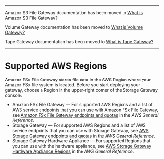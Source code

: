 --------

Amazon S3 File Gateway documentation has been moved to [What is Amazon S3 File Gateway?](https://docs.aws.amazon.com/filegateway/latest/files3/WhatIsStorageGateway.html)

Volume Gateway documentation has been moved to [What is Volume Gateway?](https://docs.aws.amazon.com/storagegateway/latest/vgw/WhatIsStorageGateway.html)

Tape Gateway documentation has been moved to [What is Tape Gateway?](https://docs.aws.amazon.com/storagegateway/latest/tgw/WhatIsStorageGateway.html)

--------

# Supported AWS Regions<a name="available-regions-intro"></a>

Amazon FSx File Gateway stores file data in the AWS Region where your Amazon FSx file system is located\. Before you start deploying your gateway, choose a Region in the upper\-right corner of the Storage Gateway console\.
+ Amazon FSx File Gateway — For supported AWS Regions and a list of AWS service endpoints that you can use with Amazon FSx File Gateway, see [Amazon FSx File Gateway endpoints and quotas](https://docs.aws.amazon.com/general/latest/gr/fsxn.html) in the *AWS General Reference*\.
+ Storage Gateway — For supported AWS Regions and a list of AWS service endpoints that you can use with Storage Gateway, see [AWS Storage Gateway endpoints and quotas](https://docs.aws.amazon.com/general/latest/gr/sg.html) in the *AWS General Reference*\.
+ Storage Gateway Hardware Appliance — For supported Regions that you can use with the hardware appliance, see [AWS Storage Gateway Hardware Appliance Regions](https://docs.aws.amazon.com/general/latest/gr/sg.html#sg-hardware-appliance) in the *AWS General Reference*\. 